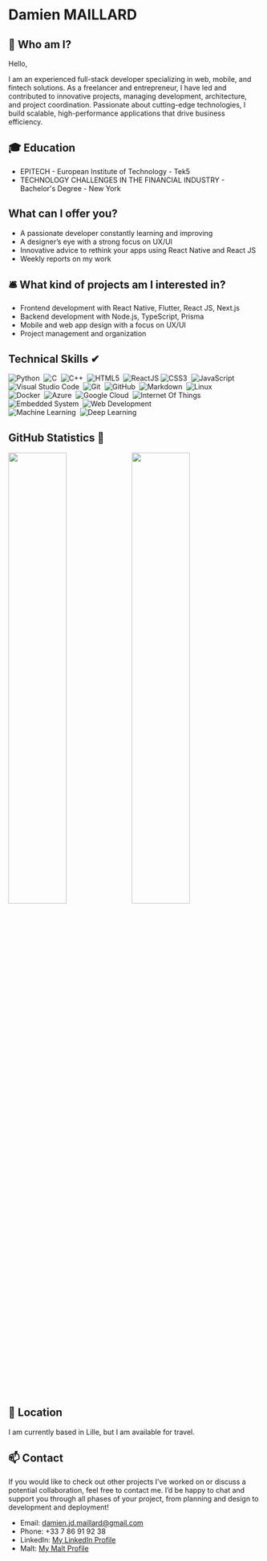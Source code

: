 # Damien MAILLARD

## 📍 Who am I?

Hello,

I am an experienced full-stack developer specializing in web, mobile, and fintech solutions. As a freelancer and entrepreneur, I have led and contributed to innovative projects, managing development, architecture, and project coordination. Passionate about cutting-edge technologies, I build scalable, high-performance applications that drive business efficiency.

## :mortar_board: Education

- EPITECH - European Institute of Technology - Tek5
- TECHNOLOGY CHALLENGES IN THE FINANCIAL INDUSTRY - Bachelor's Degree - New York

## What can I offer you?

- A passionate developer constantly learning and improving
- A designer’s eye with a strong focus on UX/UI
- Innovative advice to rethink your apps using React Native and React JS
- Weekly reports on my work

## 🛎️ What kind of projects am I interested in?

- Frontend development with React Native, Flutter, React JS, Next.js
- Backend development with Node.js, TypeScript, Prisma
- Mobile and web app design with a focus on UX/UI
- Project management and organization

## Technical Skills ✔

![Python](https://img.shields.io/badge/-Python-05122A?style=flat&logo=Python)&nbsp;
![C](https://img.shields.io/badge/-C-05122A?style=flat&logo=C&logoColor=A8B9CC)&nbsp;
![C++](https://img.shields.io/badge/-C++-05122A?style=flat&logo=C%2B%2B&logoColor=00599C)&nbsp;
![HTML5](https://img.shields.io/badge/-HTML5-05122A?style=flat&logo=html5&logoColor=white)&nbsp;
![ReactJS](https://img.shields.io/badge/-ReactJs-05122A?logo=react&logoColor=white)
![CSS3](https://img.shields.io/badge/-CSS3-05122A?style=flat&logo=css3)&nbsp;
![JavaScript](https://img.shields.io/badge/-JavaScript-black?style=flat&logo=javascript)&nbsp;\
![Visual Studio Code](https://img.shields.io/badge/-Visual%20Studio%20Code-05122A?style=flat&logo=visual-studio-code&logoColor=007ACC)&nbsp;
![Git](https://img.shields.io/badge/-Git-05122A?style=flat&logo=git)&nbsp;
![GitHub](https://img.shields.io/badge/-GitHub-05122A?style=flat&logo=github)&nbsp;
![Markdown](https://img.shields.io/badge/-Markdown-05122A?style=flat&logo=markdown)&nbsp;
![Linux](https://img.shields.io/badge/-Linux-05122A?style=flat&logo=linux)&nbsp;\
![Docker](https://img.shields.io/badge/-Docker-05122A?style=flat&logo=Docker&logoColor=1572B6)&nbsp;
![Azure](https://img.shields.io/badge/-Azure-05122A?style=flat&logo=Azure&logoColor=1572B6)&nbsp;
![Google Cloud](https://img.shields.io/badge/-Google%20Cloud-05122A?style=flat&logo=google-cloud)&nbsp;
![Internet Of Things](https://img.shields.io/badge/-Internet%20Of%20Things-05122A?style=flat&logo=Internet-Of-Things&logoColor=007ACC)&nbsp;
![Embedded System](https://img.shields.io/badge/-Embedded%20System-05122A?style=flat&logo=Embedded-System&logoColor=1572B6)&nbsp;
![Web Development](https://img.shields.io/badge/-Web%20Development-05122A?style=flat&logo=Web-Development&logoColor=007ACC)&nbsp;\
![Machine Learning](https://img.shields.io/badge/-Machine%20Learning-05122A?style=flat&logo=Machine-Learning&logoColor=E34A86)&nbsp;
![Deep Learning](https://img.shields.io/badge/-Deep%20Learning-05122A?style=flat&logo=Deep-Learning&logoColor=007ACC)&nbsp;

## GitHub Statistics 📃

<p align="left">
  <img width="48%" src="https://github-readme-stats.vercel.app/api?username=Damien-gitmaino&show_icons=true&theme=tokyonight&count_private=true&include_all_commits=true" /> 
  <img width="48%" src="https://github-readme-streak-stats.herokuapp.com/?user=Damien-gitmaino&theme=tokyonight" />
</p>

## 📍 Location

I am currently based in Lille, but I am available for travel.

## :mailbox: Contact

If you would like to check out other projects I’ve worked on or discuss a potential collaboration, feel free to contact me. I’d be happy to chat and support you through all phases of your project, from planning and design to development and deployment!

- Email: damien.jd.maillard@gmail.com
- Phone: +33 7 86 91 92 38
- LinkedIn: [My LinkedIn Profile](https://www.linkedin.com/in/damien-maillard-3607441a8/)
- Malt: [My Malt Profile](https://www.malt.fr/profile/damienmaillard)
